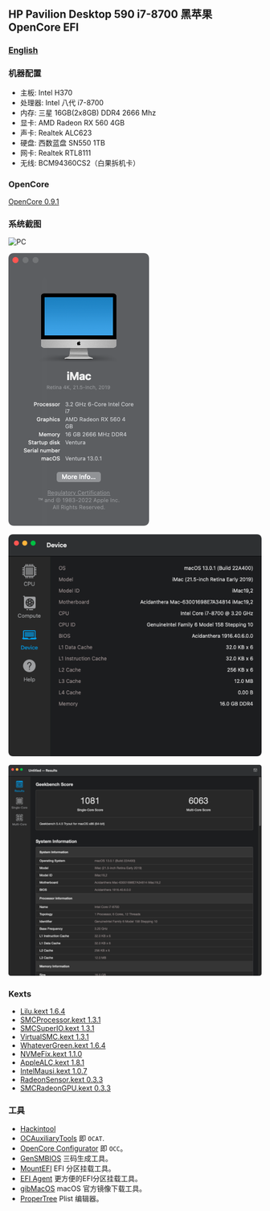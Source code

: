 ## HP Pavilion Desktop 590 i7-8700 黑苹果 OpenCore EFI


### [English](README.md)


### 机器配置

- 主板: Intel H370
- 处理器: Intel 八代 i7-8700
- 内存: 三星 16GB(2x8GB) DDR4 2666 Mhz
- 显卡: AMD Radeon RX 560 4GB
- 声卡: Realtek ALC623
- 硬盘: 西数蓝盘 SN550 1TB
- 网卡: Realtek RTL8111
- 无线: BCM94360CS2（白果拆机卡）


### OpenCore

[OpenCore 0.9.1](https://github.com/acidanthera/OpenCorePkg)


### 系统截图

![PC](https://support.hp.com/doc-images/5/c05992200.jpg)

![macOS Ventura](Screenshot/about.png)

![Info](Screenshot/info.png)

![Geekbench 5](Screenshot/geekbench5.png)


### Kexts

- [Lilu.kext 1.6.4](https://github.com/acidanthera/Lilu)
- [SMCProcessor.kext 1.3.1](https://github.com/acidanthera/VirtualSMC)
- [SMCSuperIO.kext 1.3.1](https://github.com/acidanthera/VirtualSMC)
- [VirtualSMC.kext 1.3.1](https://github.com/acidanthera/VirtualSMC)
- [WhateverGreen.kext 1.6.4](https://github.com/acidanthera/WhateverGreen)
- [NVMeFix.kext 1.1.0](https://github.com/acidanthera/NVMeFix)
- [AppleALC.kext 1.8.1](https://github.com/acidanthera/AppleALC)
- [IntelMausi.kext 1.0.7](https://github.com/acidanthera/IntelMausi)
- [RadeonSensor.kext 0.3.3](https://github.com/aluveitie/RadeonSensor)
- [SMCRadeonGPU.kext 0.3.3](https://github.com/aluveitie/RadeonSensor)


### 工具

- [Hackintool](https://github.com/headkaze/Hackintool) 
- [OCAuxiliaryTools](https://github.com/ic005k/OCAuxiliaryTools) 即 `OCAT`.
- [OpenCore Configurator](https://mackie100projects.altervista.org/opencore-configurator/) 即 `OCC`。
- [GenSMBIOS](https://github.com/corpnewt/GenSMBIOS) 三码生成工具。
- [MountEFI](https://github.com/corpnewt/MountEFI) EFI 分区挂载工具。
- [EFI Agent](https://github.com/headkaze/EFI-Agent) 更方便的EFI分区挂载工具。
- [gibMacOS](https://github.com/corpnewt/gibMacOS) macOS 官方镜像下载工具。
- [ProperTree](https://github.com/corpnewt/ProperTree) Plist 编辑器。
